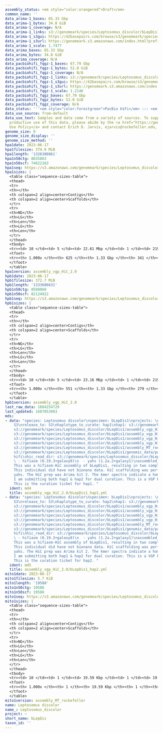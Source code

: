 ```yaml
---
assembly_status: <em style="color:orangered">Draft</em>
common_name: ''
data_arima-1_bases: 65.33 Gbp
data_arima-1_bytes: 34.8 GiB
data_arima-1_coverage: N/A
data_arima-1_links: s3://genomeark/species/Leptosomus_discolor/bLepDis1/genomic_data/arima/<br>
data_arima-1_s3gui: https://42basepairs.com/browse/s3/genomeark/species/Leptosomus_discolor/bLepDis1/genomic_data/arima/
data_arima-1_s3url: https://genomeark.s3.amazonaws.com/index.html?prefix=species/Leptosomus_discolor/bLepDis1/genomic_data/arima/
data_arima-1_scale: 1.7477
data_arima_bases: 65.33 Gbp
data_arima_bytes: 34.8 GiB
data_arima_coverage: N/A
data_pacbiohifi_fqgz-1_bases: 67.79 Gbp
data_pacbiohifi_fqgz-1_bytes: 52.0 GiB
data_pacbiohifi_fqgz-1_coverage: N/A
data_pacbiohifi_fqgz-1_links: s3://genomeark/species/Leptosomus_discolor/bLepDis1/genomic_data/pacbio_hifi/<br>
data_pacbiohifi_fqgz-1_s3gui: https://42basepairs.com/browse/s3/genomeark/species/Leptosomus_discolor/bLepDis1/genomic_data/pacbio_hifi/
data_pacbiohifi_fqgz-1_s3url: https://genomeark.s3.amazonaws.com/index.html?prefix=species/Leptosomus_discolor/bLepDis1/genomic_data/pacbio_hifi/
data_pacbiohifi_fqgz-1_scale: 1.2146
data_pacbiohifi_fqgz_bases: 67.79 Gbp
data_pacbiohifi_fqgz_bytes: 52.0 GiB
data_pacbiohifi_fqgz_coverage: N/A
data_status: '''<em style="color:forestgreen">PacBio HiFi</em> ::: <em style="color:forestgreen">Arima</em>'''
data_use_source: from-default
data_use_text: Samples and data come from a variety of sources. To support fair and
  productive use of this data, please abide by the <a href="https://genome10k.soe.ucsc.edu/data-use-policies/">Data
  Use Policy</a> and contact Erich D. Jarvis, ejarvis@rockefeller.edu, with any questions.
genome_size: 0
genome_size_display: ''
genome_size_method: ''
hpa1date: 2023-06-17
hpa1filesize: 374.9 MiB
hpa1length: '1326380861'
hpa1n50ctg: 8035883
hpa1n50scf: 74822163
hpa1seq: https://s3.amazonaws.com/genomeark/species/Leptosomus_discolor/bLepDis1/assembly_vgp_HiC_2.0/bLepDis1.HiC.hap1.20230617.fasta.gz
hpa1sizes: |
  <table class="sequence-sizes-table">
  <thead>
  <tr>
  <th></th>
  <th colspan=2 align=center>Contigs</th>
  <th colspan=2 align=center>Scaffolds</th>
  </tr>
  <tr>
  <th>NG</th>
  <th>LG</th>
  <th>Len</th>
  <th>LG</th>
  <th>Len</th>
  </tr>
  </thead>
  <tbody>
  <tr><td> 10 </td><td> 5 </td><td> 22.61 Mbp </td><td> 1 </td><td> 219.10 Mbp </td></tr><tr><td> 20 </td><td> 13 </td><td> 16.74 Mbp </td><td> 2 </td><td> 128.45 Mbp </td></tr><tr><td> 30 </td><td> 22 </td><td> 12.93 Mbp </td><td> 3 </td><td> 94.82 Mbp </td></tr><tr><td> 40 </td><td> 33 </td><td> 10.17 Mbp </td><td> 5 </td><td> 82.11 Mbp </td></tr><tr style="background-color:#cccccc;"><td> 50 </td><td> 48 </td><td style="background-color:#88ff88;"> 8.04 Mbp </td><td> 6 </td><td style="background-color:#88ff88;"> 74.82 Mbp </td></tr><tr><td> 60 </td><td> 66 </td><td> 5.77 Mbp </td><td> 8 </td><td> 66.65 Mbp </td></tr><tr><td> 70 </td><td> 92 </td><td> 4.71 Mbp </td><td> 10 </td><td> 49.61 Mbp </td></tr><tr><td> 80 </td><td> 125 </td><td> 3.55 Mbp </td><td> 16 </td><td> 19.00 Mbp </td></tr><tr><td> 90 </td><td> 178 </td><td> 1.70 Mbp </td><td> 28 </td><td> 6.74 Mbp </td></tr><tr><td> 100 </td><td> 625 </td><td> 11.89 Kbp </td><td> 341 </td><td> 11.89 Kbp </td></tr></tbody>
  <tfoot>
  <tr><th> 1.000x </th><th> 625 </th><th> 1.33 Gbp </th><th> 341 </th><th> 1.33 Gbp </th></tr>
  </tfoot>
  </table>
hpa1version: assembly_vgp_HiC_2.0
hpb1date: 2023-06-17
hpb1filesize: 372.7 MiB
hpb1length: '1333606631'
hpb1n50ctg: 8588060
hpb1n50scf: 82124922
hpb1seq: https://s3.amazonaws.com/genomeark/species/Leptosomus_discolor/bLepDis1/assembly_vgp_HiC_2.0/bLepDis1.HiC.hap2.20230617.fasta.gz
hpb1sizes: |
  <table class="sequence-sizes-table">
  <thead>
  <tr>
  <th></th>
  <th colspan=2 align=center>Contigs</th>
  <th colspan=2 align=center>Scaffolds</th>
  </tr>
  <tr>
  <th>NG</th>
  <th>LG</th>
  <th>Len</th>
  <th>LG</th>
  <th>Len</th>
  </tr>
  </thead>
  <tbody>
  <tr><td> 10 </td><td> 5 </td><td> 23.16 Mbp </td><td> 1 </td><td> 219.33 Mbp </td></tr><tr><td> 20 </td><td> 11 </td><td> 18.73 Mbp </td><td> 2 </td><td> 128.35 Mbp </td></tr><tr><td> 30 </td><td> 19 </td><td> 15.34 Mbp </td><td> 3 </td><td> 94.22 Mbp </td></tr><tr><td> 40 </td><td> 29 </td><td> 11.01 Mbp </td><td> 5 </td><td> 83.84 Mbp </td></tr><tr style="background-color:#cccccc;"><td> 50 </td><td> 43 </td><td style="background-color:#88ff88;"> 8.59 Mbp </td><td> 6 </td><td style="background-color:#88ff88;"> 82.12 Mbp </td></tr><tr><td> 60 </td><td> 60 </td><td> 7.28 Mbp </td><td> 8 </td><td> 66.57 Mbp </td></tr><tr><td> 70 </td><td> 82 </td><td> 5.20 Mbp </td><td> 10 </td><td> 49.44 Mbp </td></tr><tr><td> 80 </td><td> 112 </td><td> 3.55 Mbp </td><td> 15 </td><td> 22.89 Mbp </td></tr><tr><td> 90 </td><td> 162 </td><td> 1.81 Mbp </td><td> 25 </td><td> 6.22 Mbp </td></tr><tr><td> 100 </td><td> 551 </td><td> 11.84 Kbp </td><td> 279 </td><td> 11.84 Kbp </td></tr></tbody>
  <tfoot>
  <tr><th> 1.000x </th><th> 551 </th><th> 1.33 Gbp </th><th> 279 </th><th> 1.33 Gbp </th></tr>
  </tfoot>
  </table>
hpb1version: assembly_vgp_HiC_2.0
last_raw_data: 1684254729
last_updated: 1687053983
mds:
- data: "species: Leptosomus discolor\nspecimen: bLepDis1\nprojects: \n  - vgp\ndata_location:
    S3\nrelease_to: S3\nhaplotype_to_curate: hap1\nhap1: s3://genomeark/species/Leptosomus_discolor/bLepDis1/assembly_vgp_HiC_2.0/bLepDis1.HiC.hap1.20230617.fasta.gz\nhap2:
    s3://genomeark/species/Leptosomus_discolor/bLepDis1/assembly_vgp_HiC_2.0/bLepDis1.HiC.hap2.20230617.fasta.gz\npretext_hap1:
    s3://genomeark/species/Leptosomus_discolor/bLepDis1/assembly_vgp_HiC_2.0/evaluation/hap1/pretext/bLepDis1_hap1__s2_heatmap.pretext\npretext_hap2:
    s3://genomeark/species/Leptosomus_discolor/bLepDis1/assembly_vgp_HiC_2.0/evaluation/hap2/pretext/bLepDis1_hap2__s2_heatmap.pretext\nkmer_spectra_img:
    s3://genomeark/species/Leptosomus_discolor/bLepDis1/assembly_vgp_HiC_2.0/evaluation/merqury/bLepDis1_png/\nmito:
    s3://genomeark/species/Leptosomus_discolor/bLepDis1/assembly_MT_rockefeller/bLepDis1.MT.20230617.fasta.gz\npacbio_read_dir:
    s3://genomeark/species/Leptosomus_discolor/bLepDis1/genomic_data/pacbio_hifi/\npacbio_read_type:
    hifi\nhic_read_dir: s3://genomeark/species/Leptosomus_discolor/bLepDis1/genomic_data/arima/\npipeline:\n
    \ - hifiasm (0.19.3+galaxy0)\n  - yahs (1.2a.2+galaxy1)\nassembled_by_group: Rockefeller\nnotes:
    This was a hifiasm-HiC assembly of bLepDis1, resulting in two complete haplotypes.
    This individual did have not bionano data. HiC scaffolding was performed with
    yahs. The HiC prep was Arima kit 2. The kmer spectra indicate a homogametic specimen.
    I am submitting both hap1 & hap2 for dual curation. This is a VGP Phase 1 species.
    This is the curation ticket for hap1. "
  ident: md4
  title: assembly_vgp_HiC_2.0/bLepDis1_hap1.yml
- data: "species: Leptosomus discolor\nspecimen: bLepDis1\nprojects: \n  - vgp\ndata_location:
    S3\nrelease_to: S3\nhaplotype_to_curate: hap2\nhap1: s3://genomeark/species/Leptosomus_discolor/bLepDis1/assembly_vgp_HiC_2.0/bLepDis1.HiC.hap1.20230617.fasta.gz\nhap2:
    s3://genomeark/species/Leptosomus_discolor/bLepDis1/assembly_vgp_HiC_2.0/bLepDis1.HiC.hap2.20230617.fasta.gz\npretext_hap1:
    s3://genomeark/species/Leptosomus_discolor/bLepDis1/assembly_vgp_HiC_2.0/evaluation/hap1/pretext/bLepDis1_hap1__s2_heatmap.pretext\npretext_hap2:
    s3://genomeark/species/Leptosomus_discolor/bLepDis1/assembly_vgp_HiC_2.0/evaluation/hap2/pretext/bLepDis1_hap2__s2_heatmap.pretext\nkmer_spectra_img:
    s3://genomeark/species/Leptosomus_discolor/bLepDis1/assembly_vgp_HiC_2.0/evaluation/merqury/bLepDis1_png/\nmito:
    s3://genomeark/species/Leptosomus_discolor/bLepDis1/assembly_MT_rockefeller/bLepDis1.MT.20230617.fasta.gz\npacbio_read_dir:
    s3://genomeark/species/Leptosomus_discolor/bLepDis1/genomic_data/pacbio_hifi/\npacbio_read_type:
    hifi\nhic_read_dir: s3://genomeark/species/Leptosomus_discolor/bLepDis1/genomic_data/arima/\npipeline:\n
    \ - hifiasm (0.19.3+galaxy0)\n  - yahs (1.2a.2+galaxy1)\nassembled_by_group: Rockefeller\nnotes:
    This was a hifiasm-HiC assembly of bLepDis1, resulting in two complete haplotypes.
    This individual did have not bionano data. HiC scaffolding was performed with
    yahs. The HiC prep was Arima kit 2. The kmer spectra indicate a homogametic specimen.
    I am submitting both hap1 & hap2 for dual curation. This is a VGP Phase 1 species.
    This is the curation ticket for hap2. "
  ident: md5
  title: assembly_vgp_HiC_2.0/bLepDis1_hap2.yml
mito1date: 2023-06-17
mito1filesize: 5.7 KiB
mito1length: '19588'
mito1n50ctg: 19588
mito1n50scf: 19588
mito1seq: https://s3.amazonaws.com/genomeark/species/Leptosomus_discolor/bLepDis1/assembly_MT_rockefeller/bLepDis1.MT.20230617.fasta.gz
mito1sizes: |
  <table class="sequence-sizes-table">
  <thead>
  <tr>
  <th></th>
  <th colspan=2 align=center>Contigs</th>
  <th colspan=2 align=center>Scaffolds</th>
  </tr>
  <tr>
  <th>NG</th>
  <th>LG</th>
  <th>Len</th>
  <th>LG</th>
  <th>Len</th>
  </tr>
  </thead>
  <tbody>
  <tr><td> 10 </td><td> 1 </td><td> 19.59 Kbp </td><td> 1 </td><td> 19.59 Kbp </td></tr><tr><td> 20 </td><td> 1 </td><td> 19.59 Kbp </td><td> 1 </td><td> 19.59 Kbp </td></tr><tr><td> 30 </td><td> 1 </td><td> 19.59 Kbp </td><td> 1 </td><td> 19.59 Kbp </td></tr><tr><td> 40 </td><td> 1 </td><td> 19.59 Kbp </td><td> 1 </td><td> 19.59 Kbp </td></tr><tr style="background-color:#cccccc;"><td> 50 </td><td> 1 </td><td style="background-color:#ff8888;"> 19.59 Kbp </td><td> 1 </td><td style="background-color:#ff8888;"> 19.59 Kbp </td></tr><tr><td> 60 </td><td> 1 </td><td> 19.59 Kbp </td><td> 1 </td><td> 19.59 Kbp </td></tr><tr><td> 70 </td><td> 1 </td><td> 19.59 Kbp </td><td> 1 </td><td> 19.59 Kbp </td></tr><tr><td> 80 </td><td> 1 </td><td> 19.59 Kbp </td><td> 1 </td><td> 19.59 Kbp </td></tr><tr><td> 90 </td><td> 1 </td><td> 19.59 Kbp </td><td> 1 </td><td> 19.59 Kbp </td></tr><tr><td> 100 </td><td> 1 </td><td> 19.59 Kbp </td><td> 1 </td><td> 19.59 Kbp </td></tr></tbody>
  <tfoot>
  <tr><th> 1.000x </th><th> 1 </th><th> 19.59 Kbp </th><th> 1 </th><th> 19.59 Kbp </th></tr>
  </tfoot>
  </table>
mito1version: assembly_MT_rockefeller
name: Leptosomus discolor
name_: Leptosomus_discolor
project: ~
short_name: bLepDis
taxon_id: ''
---
```


